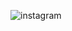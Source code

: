 ![instagram](https://user-images.githubusercontent.com/49788106/120947358-5e911200-c70d-11eb-81cb-8913f4dfc388.jpg)
